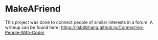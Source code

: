 # MakeAFriend

This project was done to connect people of similar interests in a forum. A writeup can be found here: https://itsbillzhang.github.io/Connecting-People-With-Code/
